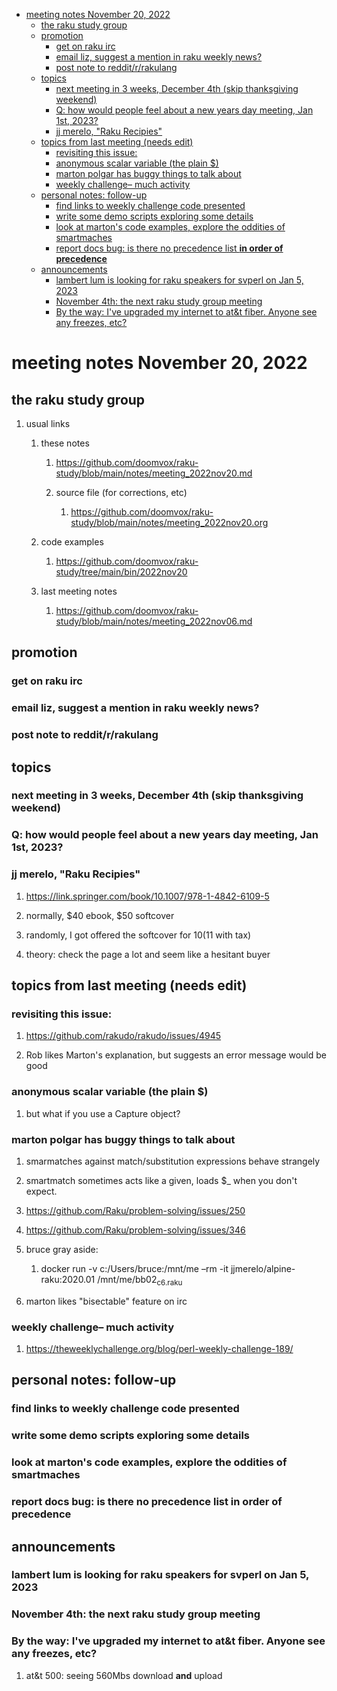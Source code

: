 - [meeting notes November 20, 2022](#org8e914bc)
  - [the raku study group](#org8314050)
  - [promotion](#orgee797be)
    - [get on raku irc](#org43746e2)
    - [email liz, suggest a mention in raku weekly news?](#orgfb2e9d2)
    - [post note to reddit/r/rakulang](#org056980a)
  - [topics](#orgf5a28e8)
    - [next meeting in 3 weeks, December 4th (skip thanksgiving weekend)](#org9bc7b25)
    - [Q: how would people feel about a new years day meeting, Jan 1st, 2023?](#org1af101d)
    - [jj merelo, "Raku Recipies"](#orgbc500d8)
  - [topics from last meeting (needs edit)](#org982202e)
    - [revisiting this issue:](#orgd4028b6)
    - [anonymous scalar variable (the plain $)](#orge1d17f3)
    - [marton polgar has buggy things to talk about](#orgd0f3193)
    - [weekly challenge&#x2013; much activity](#org8155475)
  - [personal notes: follow-up](#org32bba7e)
    - [find links to weekly challenge code presented](#org89d7cda)
    - [write some demo scripts exploring some details](#org910fffe)
    - [look at marton's code examples, explore the oddities of smartmaches](#orge414d5f)
    - [report docs bug: is there no precedence list **in order of precedence**](#org03e6cb5)
  - [announcements](#org755c5e2)
    - [lambert lum is looking for raku speakers for svperl on Jan 5, 2023](#org92bb083)
    - [November 4th: the next raku study group meeting](#orga5d2631)
    - [By the way: I've upgraded my internet to at&t fiber.  Anyone see any freezes, etc?](#org7f37cc7)


<a id="org8e914bc"></a>

# meeting notes November 20, 2022


<a id="org8314050"></a>

## the raku study group

1.  usual links

    1.  these notes
    
        1.  <https://github.com/doomvox/raku-study/blob/main/notes/meeting_2022nov20.md>
        
        2.  source file (for corrections, etc)
        
            1.  <https://github.com/doomvox/raku-study/blob/main/notes/meeting_2022nov20.org>
    
    2.  code examples
    
        1.  <https://github.com/doomvox/raku-study/tree/main/bin/2022nov20>
    
    3.  last meeting notes
    
        1.  <https://github.com/doomvox/raku-study/blob/main/notes/meeting_2022nov06.md>


<a id="orgee797be"></a>

## promotion


<a id="org43746e2"></a>

### get on raku irc


<a id="orgfb2e9d2"></a>

### email liz, suggest a mention in raku weekly news?


<a id="org056980a"></a>

### post note to reddit/r/rakulang


<a id="orgf5a28e8"></a>

## topics


<a id="org9bc7b25"></a>

### next meeting in 3 weeks, December 4th (skip thanksgiving weekend)


<a id="org1af101d"></a>

### Q: how would people feel about a new years day meeting, Jan 1st, 2023?


<a id="orgbc500d8"></a>

### jj merelo, "Raku Recipies"

1.  <https://link.springer.com/book/10.1007/978-1-4842-6109-5>

2.  normally, $40 ebook, $50 softcover

3.  randomly, I got offered the softcover for $10 ($11 with tax)

4.  theory: check the page a lot and seem like a hesitant buyer


<a id="org982202e"></a>

## topics from last meeting (needs edit)


<a id="orgd4028b6"></a>

### revisiting this issue:

1.  <https://github.com/rakudo/rakudo/issues/4945>

2.  Rob likes Marton's explanation, but suggests an error message would be good


<a id="orge1d17f3"></a>

### anonymous scalar variable (the plain $)

1.  but what if you use a Capture object?


<a id="orgd0f3193"></a>

### marton polgar has buggy things to talk about

1.  smarmatches against match/substitution expressions behave strangely

2.  smartmatch sometimes acts like a given, loads $\_ when you don't expect.

3.  <https://github.com/Raku/problem-solving/issues/250>

4.  <https://github.com/Raku/problem-solving/issues/346>

5.  bruce gray aside:

    1.  docker run -v c:/Users/bruce:/mnt/me &#x2013;rm -it jjmerelo/alpine-raku:2020.01    /mnt/me/bb02<sub>c6.raku</sub>

6.  marton likes "bisectable" feature on irc


<a id="org8155475"></a>

### weekly challenge&#x2013; much activity

1.  <https://theweeklychallenge.org/blog/perl-weekly-challenge-189/>


<a id="org32bba7e"></a>

## personal notes: follow-up


<a id="org89d7cda"></a>

### find links to weekly challenge code presented


<a id="org910fffe"></a>

### write some demo scripts exploring some details


<a id="orge414d5f"></a>

### look at marton's code examples, explore the oddities of smartmaches


<a id="org03e6cb5"></a>

### report docs bug: is there no precedence list **in order of precedence**


<a id="org755c5e2"></a>

## announcements


<a id="org92bb083"></a>

### lambert lum is looking for raku speakers for svperl on Jan 5, 2023


<a id="orga5d2631"></a>

### November 4th: the next raku study group meeting


<a id="org7f37cc7"></a>

### By the way: I've upgraded my internet to at&t fiber.  Anyone see any freezes, etc?

1.  at&t 500: seeing 560Mbs download **and** upload
